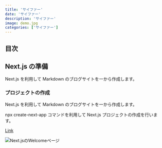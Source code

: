 ```yaml
---
title: 'サイファー'
date: 'サイファー'
description: 'サイファー'
image: demo.jpg
categories: ['サイファー']
---
```


## 目次

## Next.js の準備
Next.js を利用して Markdown のブログサイトを一から作成します。

### プロジェクトの作成

Next.js を利用して Markdown のブログサイトを一から作成します。

npx create-next-app コマンドを利用して Next.js プロジェクトの作成を行います。

[Link](/)

![Next.jsのWelcomeページ](http://localhost:3000/logo.png)
